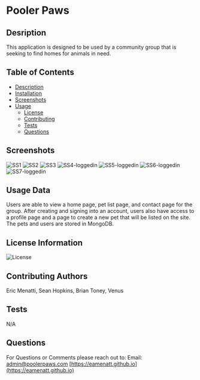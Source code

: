 
# Pooler Paws 
      
## Desription
            
This application is designed to be used by a community group that is seeking to find homes for animals in need.
    
## Table of Contents
    
* [Description](#description)
* [Installation](#installation)
* [Screenshots](#screenshots)
* [Usage](#usage)
    * [License](#license)
    * [Contributing](#contributing)
    * [Tests](#tests)
    * [Questions](#questions)
    
## Screenshots
![SS1](https://user-images.githubusercontent.com/68793022/106345931-75b48480-6281-11eb-97c6-d3d063f55862.PNG)
![SS2](https://user-images.githubusercontent.com/68793022/106345932-764d1b00-6281-11eb-94ea-85f52ee29ad4.PNG)
![SS3](https://user-images.githubusercontent.com/68793022/106345925-751bee00-6281-11eb-9563-28479a114b45.PNG)
![SS4-loggedin](https://user-images.githubusercontent.com/68793022/106345926-751bee00-6281-11eb-838f-9c6cc0dea6e9.PNG)
![SS5-loggedin](https://user-images.githubusercontent.com/68793022/106345927-75b48480-6281-11eb-9cfb-33ec89da85f6.PNG)
![SS6-loggedin](https://user-images.githubusercontent.com/68793022/106345928-75b48480-6281-11eb-8ea1-95593402ce7b.PNG)
![SS7-loggedin](https://user-images.githubusercontent.com/68793022/106345929-75b48480-6281-11eb-8166-f95a89e98104.PNG)

    
## Usage Data
Users are able to view a home page, pet list page, and contact page for the group. After creating and signing into an account, users also have access to a profile page and a page to create a new pet that will be listed on the site. The pets and users are stored in MongoDB. 
    
## License Information
![License](https://img.shields.io/badge/License--green.svg "License Badge")
    
## Contributing Authors
Eric Menatti, Sean Hopkins, Brian Toney, Venus
    
## Tests
N/A
    
## Questions
    
For Questions or Comments please reach out to:
Email: admin@poolerpaws.com
[https://eamenatt.github.io](https://eamenatt.github.io)
  